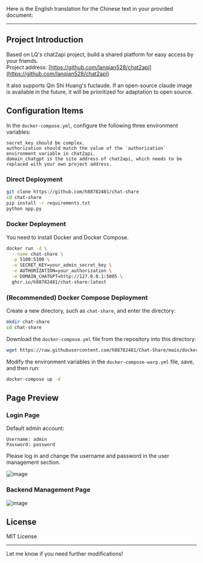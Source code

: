 Here is the English translation for the Chinese text in your provided document:

---

## Project Introduction  

Based on LQ's chat2api project, build a shared platform for easy access by your friends.  
Project address: [https://github.com/lanqian528/chat2api](https://github.com/lanqian528/chat2api)

It also supports Qin Shi Huang's fuclaude. If an open-source claude image is available in the future, it will be prioritized for adaptation to open source.

## Configuration Items  
In the `docker-compose.yml`, configure the following three environment variables:

```
secret_key should be complex.  
authorization should match the value of the `authorization` environment variable in chat2api.  
domain_chatgpt is the site address of chat2api, which needs to be replaced with your own project address.
```

### Direct Deployment

```bash
git clone https://github.com/h88782481/chat-share
cd chat-share
pip install -r requirements.txt
python app.py
```

### Docker Deployment

You need to install Docker and Docker Compose.

```bash
docker run -d \
  --name chat-share \
  -p 5100:5100 \
  -e SECRET_KEY=your_admin_secret_key \
  -e AUTHORIZATION=your_authorization \
  -e DOMAIN_CHATGPT=http://127.0.0.1:5005 \
  ghcr.io/h88782481/chat-share:latest
```

### (Recommended) Docker Compose Deployment

Create a new directory, such as `chat-share`, and enter the directory:

```bash
mkdir chat-share
cd chat-share
```

Download the `docker-compose.yml` file from the repository into this directory:

```bash
wget https://raw.githubusercontent.com/h88782481/Chat-Share/main/docker-compose.yml
```

Modify the environment variables in the `docker-compose-warp.yml` file, save, and then run:

```bash
docker-compose up -d
```

## Page Preview  

### Login Page  
Default admin account:
```
Username: admin
Password: password
```
Please log in and change the username and password in the user management section. 

![image](https://github.com/user-attachments/assets/2541f8d0-eb76-42fb-8ec7-24199fc93372)

### Backend Management Page

![image](https://github.com/user-attachments/assets/56ea9c43-6cfc-418c-a461-d4fc35b354eb)

## License

MIT License

---

Let me know if you need further modifications!
